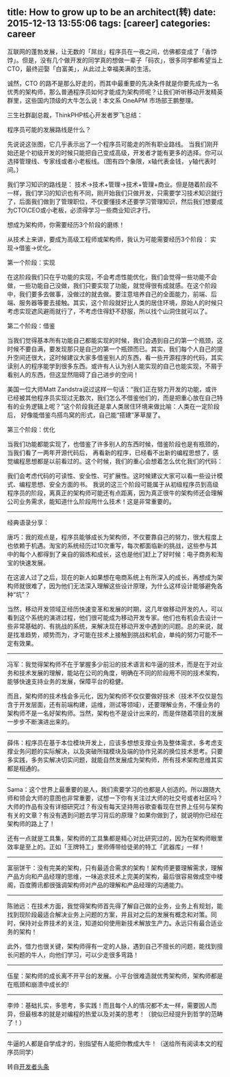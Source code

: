 title: How to grow up to be an architect(转)
date: 2015-12-13 13:55:06
tags: [career]
categories: career
---


互联网的蓬勃发展，让无数的「屌丝」程序员在一夜之间，仿佛都变成了「香饽饽」。但是，没有几个做开发的同学真的想做一辈子「码农」，很多同学都希望当上CTO，最终迎娶「白富美」，从此过上幸福美满的生活。

诚然，CTO 的路不是那么好走的，而其中最重要的先决条件就是你要先成为一名优秀的架构师，那么普通程序员如何才能成为架构师呢？让我们听听移动开发精英群里，这些国内顶级的大牛怎么说！本文系 OneAPM 市场部王鹏整理。

<!--more-->

三生社群副总裁，ThinkPHP核心开发者罗飞总结：

程序员可能的发展路线是什么？

先说说这张图，它几乎表示出了一个程序员可能走的所有职业路线。 当我们刚开始还是个初级开发的时候只能把自己变成高级，开发者才能有更多的选择。你可以选择管理线、专家线或者小老板线。（图有四个象限，x轴代表金钱， y轴代表时间。）

我们学习知识的路线是： 技术->技术+管理->技术+管理+商业。但是随着阶段不一样，我们学习的知识也有不同，刚开始我们只做开发，只需要学习技术知识就行了，后面我们做到了管理职位，不仅要懂技术还要学习管理知识，然后我们想要成为CTO\CEO或小老板，必须得学习一些商业知识才行。

想成为架构师，你需要经历3个阶段的磨练！

从技术上来讲，要成为高级工程师或架构师，我认为可能需要经历3个阶段： 实现->借鉴->优化。

第一个阶段：实现

在这阶段我们只在乎功能的实现，不会考虑性能优化，我们会觉得一些功能不会做，一些功能自己没做，我们只要实现了功能，就觉得很有成就感。在这个阶段中，我们要多去做事，没做过的就去做。要注意培养自己的全面能力，前端、后端、服务器等要去接触。其实，这个阶段就好比人类的居住环境，原始人的时候只考虑实现遮风避雨就行了，不考虑住得舒不舒服，所以找个山洞住就可以了。

第二个阶段：借鉴

当我们觉得基本所有功能自己都能实现的时候，我们会遇到自己的第一个瓶颈，这时候不要自满，要发现那只是自己的第一个瓶颈而已。其实，我们每个人自己的提升空间还很大，这时候建议大家多借鉴别人的东西，看一些开源程序的代码，其实读别人的程序能学到很多东西。或许有人认为别人能实现的自己也能实现，不屑于看别人的东西，但这显然阻碍了自己进步的空间！

美国一位大师Matt Zandstra说过这样一句话：“我们正在努力开发的功能，或许已经被其他程序员实现过无数次，我们怎么不借鉴他们的，而是把重心放在自己特有的业务逻辑上呢？”这个阶段我还是拿人类居住环境来做比喻：人类在一定阶段后， 好像能借鉴鸟搭鸟窝的形式，自己能“搭建”茅草屋了。

第三个阶段：优化

当我们功能都能实现了，也借鉴了许多别人的东西时候，借鉴阶段也是有瓶颈的，当我们看了一两年开源代码后， 再看新的程序，已经看不出新的编程思想了，感觉编程思想都是以前看过的。这个时候，我们的重心会想着怎么优化我们的代码：

我们会考虑代码的可读性、安全性、可扩展性。这时候建议大家可以看一些设计模式、编程思想、安全方面的书。 我说的这三个阶段可能属于从初级程序员到高级程序员的阶段，离真正的架构师可能还有点距离，因为真正很牛的架构师还会理解公司业务需求，能知道什么阶段用什么技术！这是非常重要的。

---

经典语录分享：

唐巧：我的观点是，程序员能够成长为架构师，不仅要靠自己的努力，很大程度上也依赖于机遇。淘宝的系统经历过10次重写，每次都面临新的挑战，这些参与其中的每个人都得到了亲自的锻炼和成长，这也是他们赶上了好时候：电子商务和淘宝的快速发展。

在这波人过了之后，现在的新人如果想在电商系统上有所深入的成长，再想成为架构师就很难了，因为他们无法深入理解这些设计原理，为什么这样设计能够避免各种“坑”？

当然，移动开发领域正经历快速变革和发展的时期，这几年做移动开发的人，可以看到这个系统的演进过程，他们很可能成为移动开发专家。他们也有机会去设计一些非常基础的、有挑战的系统，来解决现在移动开发中遇到的问题。总的来说，就是找准趋势，顺势而为，才可能在技术上接触到挑战和机会，单纯的努力可能不一定有效果。

---

冯军：我觉得架构师不在于掌握多少前沿的技术语言和牛逼的技术，而是在于对业务和技术发展的理解，能站在公司的角度，明确在不同的阶段用不同的技术架构，能够快速支持业务的发展，保障平台的稳健。

而且，架构师的技术栈会多元化，因为架构师不仅仅要做好技术（技术不仅仅是包含于开发层面，还有前端构建，运维，测试等领域），还要理解业务，不懂业务的架构师不是一名好架构师。当然，架构也不是设计出来的，而是伴随着项目的发展一步步不断演进出来的。

---

薛伟：程序员在基于本位模块开发上，应该多想想支撑业务及整体需求，多考虑支撑业务问题的实际解决，以及突破所辖模块及端的协作兄弟的换位技术思考。只要多实践，多务实解决切实问题，就能自然发展成为架构师，所有技术架构思维其实都是相通的。

---

Sama：这个世界上最重要的是人，我们索要学习的也都是人创造的。所以跟随大师和领会大师的意图也非常重要，试想一下你有关注过大师的社交号或者社区吗？大师的作品有没有详细研究过？有没有每天坚持用谷歌查看现在世界上任何与架构有关的文章？有没有遇到问题去学习背后的原理？如果你做到了，就说明你已经在架构师的路上了！

还有一点就是工具集，架构师的工具集都是精心对比研究过的，因为在架构师眼里效率是至上的。正如「王牌特工」里师傅带给徒弟的特工「武器库」一样！

---

富丽饼干：没有完美的架构，只有最适合需求的架构！架构师更要理解需求，理解产品方向和产品经理的思维，一味追求技术上完美的架构，最后很容易做成空中楼阁，百度腾讯都很强调架构师对产品的理解和产品经理的沟通能力。

---

陈驰远：在技术方面，我觉得架构师首先得了解自己做的业务，业务上有规划，能找到现阶段最适合解决业务上问题的方案，并且对之后的发展有概念和对策。同时，保持对业界技术的关注，知道如何使用新技术解放生产力。永远只有最合适业务的架构！

此外，借力也很关键，架构师得有一定的人脉，遇到自己不擅长的问题，能找到擅长问题的牛人，向他们学习，可以少走很多弯路！

---

伍星：架构师的成长离不开平台的发展。小平台很难造就优秀架构师，架构师都是在瓶颈和崩溃中成长的!

---

李帅：基础扎实，多思考，多实践！而且每个人的情况都不太一样，需要因人而异，但最根本的就是对编程的热爱以及对美的思考！（貌似已经提升到哲学的范畴了！）

---

牛逼的人都是自学成才的，别指望有人能把你教成大牛！（送给所有阅读本文的程序员同学）

转自[开发者头条](http://toutiao.io/shares/158348/url)
